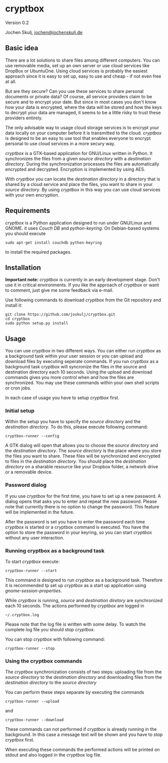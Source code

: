 # cryptbox

Version 0.2

Jochen Skulj, jochen@jochenskulj.de

## Basic idea

There are a lot solutions to share files among different computers. You 
can use removable media, set up an own server or use cloud services
like DropBox or UbuntuOne. Using cloud services is probably the easiest
approach since it is easy to set up, easy to use and cheap - if not
even free at all.

But are they secure? Can you use these services to share personal
documents or private data? Of course, all service providers claim to
be secure and to encrypt your date. But since in most cases you
don't know how your data is encrypted, where the data will be stored
and how the keys to decrypt your data are managed, it seems to be
a little risky to trust these providers entirely.

The only advisable way to usage cloud storage services is to encrypt
your data locally on your computer before it is transmitted to the
cloud. *cryptbox* is designed to be an easy to use tool that enables
everyone to encrypt personal to use cloud services in a more secury
way.

*cryptbox* is a GTK-based application for GNU/Linux written in Python.
It synchronizes the files from a given *source directory* with a
*destination directory*. During the synchronization processes the
files are automatically encrypted and decrypted. Encryption is
implemented by using AES.

With *cryptbox* you can locate the *destination directory* in a 
directory that is shared by a cloud service and place the files, you 
want to share in your *source directory*. By using *cryptbox* in this
way you can use cloud services with your own encryption.

## Requirements

*cryptbox* is a Python application designed to run under GNU/Linux and
GNOME. it uses *Couch DB* and *python-keyring*. On Debian-based systems
you should execute

    sudo apt-get install couchdb python-keyring

to install the required packages.

## Installation

**Important note:** *cryptbox* is currently in an early development
stage. Don't use it in critical environments. If you like the approach
of *cryptbox* or want to comment, just give me some feedback via e-mail.

Use following commands to download *cryptbox* from the Git repository
and install it:

    git clone https://github.com/joskulj/cryptbox.git
    cd cryptbox
    sudo python setup.py install

## Usage

You can use *cryptbox* in two different ways. You can either run
*cryptbox* as a background task within your user session or you
can upload and download files by executing seperate commands. If
you run *cryptbox* as a background task *cryptbox* will syncronize the
files in the source and destination directory each 10 seconds. Using
the upload and download commands gives you more control when and
how the files are synchronized. You may use these commands within
your own shell scripts or cron jobs.

In each case of usage you have to setup *cryptbox* first.

### Initial setup

Within the setup you have to specify the *source directory* and
the *destination directory*. To do this, please execute following
command:

    cryptbox-runner --config

A GTK dialog will open that allows you to choose the *source
directory* and the *destination directory*. The *source directory*
is the place where you store the files you want to share. These
files will be synchronized and encrypted to files in the
*destination directory*. You should place the *destination directory*
on a sharable resource like your Dropbox folder, a network drive
or a removable device.

### Password dialog

If you use *cryptbox* for the first time, you have to set up
a new password. A dialog opens that asks you to enter and
repeat the new password. Please note that currently there is
no option to change the password. This feature will be implemented
in the future.

After the password is set you have to enter the password each 
time *cryptbox* is started or a cryptbox command is executed. You
have the option to store the password in your keyring, so you
can start *cryptbox* without any user interaction.

### Running cryptbox as a background task

To start *cryptbox* execute:

    cryptbox-runner --start

This command is designed to run *cryptbox* as a background task. Therefore
it is recommended tp set up *cryptbox* as a start up application
using *gnome-session-properties*.

While *cryptbox* is running, *source* and *destination diretory* are
synchronized each 10 seconds. The actions performed by *cryptbox* are
logged in

    ~/.cryptbox.log

Please note that the log file is written with some delay. To watch the
complete log file you should stop *cryptbox*.

You can stop *cryptbox* with following command:

    cryptbox-runner --stop

### Using the cryptbox commands

The *cryptbox* synchronization consists of two steps: uploading file from
the *source directory* to the *destination directory* and downloading
files from the *destination directory* to the *source directory*

You can perform these steps separate by executing the commands

    cryptbox-runner --upload

and

    cryptbox-runner --download

These commands can not performed if *cryptbox* is already running in the
background. In this case a message text will be shown and you have to
stop *cryptbox* first.

When executing these commands the performed actions will be printed
on stdout and also logged in the *cryptbox* log file.

